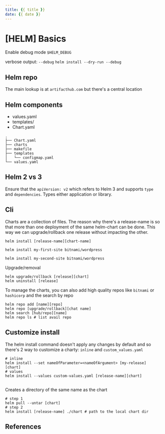 ```yaml
---
title: {{ title }}
date: {{ date }}
---
```


# [HELM] Basics
Enable debug mode
`$HELM_DEBUG`

verbose output: `--debug`
`helm install --dry-run --debug`

## Helm repo

The main lookup is at `artifacthub.com` but there's a central location 

## Helm components

* values.yaml
* templates/
* Chart.yaml
```
.
├── Chart.yaml
├── charts
├── makefile
├── templates
│   └── configmap.yaml
└── values.yaml

```

## Helm 2 vs 3

Ensure that the `apiVersion: v2` which refers to Helm 3 and supports `type` and `dependencies`. Types either application or library.

## Cli
Charts are a collection of files. The reason why there's a release-name is so that more than one deployment of the same helm-chart can be done. This way we can upgrade/rollback one release without impacting the other.
```
helm install [release-name][chart-name]

helm install my-first-site bitnami/wordpress

helm install my-second-site bitnami/wordpress
```
Upgrade/removal
```
helm upgrade/rollback [release][chart]
helm uninstall [release]

```

To manage the charts, you can also add high quality repos like `bitnami` or `hashicorp` and the search by repo
 

```
helm repo add [name][repo] 
helm repo [upgrade/rollback][chat name]
helm search [hub/repo][name] 
helm repo ls # list avail repo
```

## Customize install

The helm install command doesn't apply any changes by default and so there's 2 way to customize a charty: `inline` and `custom_values.yaml`
```
# inline
helm install --set nameOfParameter=<nameOfArgument> [my-release][chart]
# values
helm install --values custom-values.yaml [release-name][chart]
```
## 


Creates a directory of the same name as the chart 
```
# step 1
helm pull --untar [chart]
# step 2
helm install [release-name] ./chart # path to the local chart dir
```

## References

